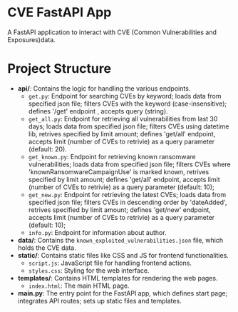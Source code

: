 # CVE FastAPI App

A FastAPI application to interact with CVE (Common Vulnerabilities and Exposures)data.

# Project Structure
- **api/**: Contains the logic for handling the various endpoints.
  - `get.py`: Endpoint for searching CVEs by keyword; loads data from specified json file; filters CVEs with the keyword (case-insensitive); defines '/get' endpoint , accepts query (string).
  - `get_all.py`: Endpoint for retrieving all vulnerabilities from last 30 days; loads data from specified json file; filters CVEs using datetime lib, retrives specified by limit amount; defines 'get/all' endpoint, accepts limit (number of CVEs to retrivie) as a query parameter (default: 20). 
  - `get_known.py`: Endpoint for retrieving known ransomware vulnerabilities; loads data from specified json file; filters CVEs where 'knownRansomwareCampaignUse' is marked known, retrives specified by limit amount; defines 'get/all' endpoint, accepts limit (number of CVEs to retrivie) as a query parameter (default: 10); 
  - `get_new.py`: Endpoint for retrieving the latest CVEs; loads data from specified json file; filters CVEs in descending order by 'dateAdded', retrives specified by limit amount; defines 'get/new' endpoint, accepts limit (number of CVEs to retrivie) as a query parameter (default: 10);
  - `info.py`: Endpoint for information about author.
- **data/**: Contains the `known_exploited_vulnerabilities.json` file, which holds the CVE data.
- **static/**: Contains static files like CSS and JS for frontend functionalities.
  - `script.js`: JavaScript file for handling frontend actions.
  - `styles.css`: Styling for the web interface.
- **templates/**: Contains HTML templates for rendering the web pages.
  - `index.html`: The main HTML page.
- **main.py**: The entry point for the FastAPI app, which defines start page; integrates API routes; sets up static files and templates.

